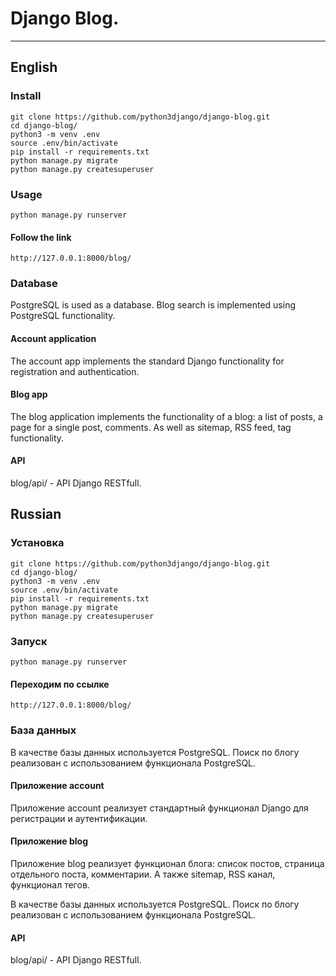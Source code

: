 # Django Blog.
---

## English

### Install

```
git clone https://github.com/python3django/django-blog.git
cd django-blog/
python3 -m venv .env
source .env/bin/activate
pip install -r requirements.txt
python manage.py migrate
python manage.py createsuperuser
```

### Usage

```
python manage.py runserver
```

#### Follow the link

```
http://127.0.0.1:8000/blog/
```

### Database

PostgreSQL is used as a database. Blog search is implemented using PostgreSQL functionality.

#### Account application

The account app implements the standard Django functionality for registration and authentication.

#### Blog app

The blog application implements the functionality of a blog: a list of posts, a page for a single post, comments. As well as sitemap, RSS feed, tag functionality.

#### API

blog/api/ - API Django RESTfull.

## Russian

### Установка

```
git clone https://github.com/python3django/django-blog.git
cd django-blog/
python3 -m venv .env
source .env/bin/activate
pip install -r requirements.txt
python manage.py migrate
python manage.py createsuperuser
```

### Запуск

```
python manage.py runserver
```

#### Переходим по ссылке

```
http://127.0.0.1:8000/blog/
```

### База данных

В качестве базы данных используется PostgreSQL. Поиск по блогу реализован с использованием функционала PostgreSQL.

#### Приложение account

Приложение account реализует стандартный функционал Django для регистрации и аутентификации.

#### Приложение blog

Приложение blog реализует функционал блога: список постов, страница отдельного поста, комментарии. А также sitemap, RSS канал, функционал тегов.

В качестве базы данных используется PostgreSQL. Поиск по блогу реализован с использованием функционала PostgreSQL.

#### API

blog/api/ - API Django RESTfull.

